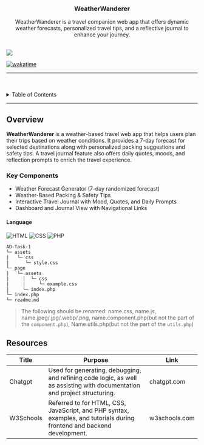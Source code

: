 <a name="readme-top">

<br/>

<br />
<div align="center">
  <a href="https://github.com/GenesisAdduru/">
  </a>
<!-- TODO: Change Title to the name of the title of your Project -->
  <h3 align="center">WeatherWanderer</h3>
</div>
<!-- TODO: Make a short description -->
<div align="center">
   WeatherWanderer is a travel companion web app that offers dynamic weather forecasts, personalized travel tips, and a reflective journal to enhance your journey.
</div>

<br />

<!-- TODO: Change the zyx-0314 into your github username  -->
<!-- TODO: Change the WD-Template-Project into the same name of your folder -->

![](https://visit-counter.vercel.app/counter.png?page=GenesisAdduru/AD-Task-1)

[![wakatime](https://wakatime.com/badge/user/018dd99a-4985-4f98-8216-6ca6fe2ce0f8/project/63501637-9a31-42f0-960d-4d0ab47977f8.svg)](https://wakatime.com/badge/user/018dd99a-4985-4f98-8216-6ca6fe2ce0f8/project/63501637-9a31-42f0-960d-4d0ab47977f8)

---

<br />
<br />

<!-- TODO: If you want to add more layers for your readme -->
<details>
  <summary>Table of Contents</summary>
  <ol>
    <li>
      <a href="#overview">Overview</a>
      <ol>
        <li>
          <a href="#key-components">Key Components</a>
        </li>
      </ol>
    </li>
    <li>
      <a href="#resources">Resources</a>
    </li>
  </ol>
</details>

---

## Overview
**WeatherWanderer** is a weather-based travel web app that helps users plan their trips based on weather conditions. It provides a 7-day forecast for selected destinations along with personalized packing suggestions and safety tips. A travel journal feature also offers daily quotes, moods, and reflection prompts to enrich the travel experience.
<!-- TODO: To be changed -->
<!-- The following are just sample -->

### Key Components

<!-- TODO: List of Key Components -->
<!-- The following are just sample -->
- Weather Forecast Generator (7-day randomized forecast)
- Weather-Based Packing & Safety Tips
- Interactive Travel Journal with Mood, Quotes, and Daily Prompts
- Dashboard and Journal View with Navigational Links


<!-- TODO: List of Technology Used -->
#### Language
![HTML](https://img.shields.io/badge/HTML-E34F26?style=for-the-badge&logo=html5&logoColor=white)
![CSS](https://img.shields.io/badge/CSS-1572B6?style=for-the-badge&logo=css3&logoColor=white)
![PHP](https://img.shields.io/badge/PHP-777BB4?style=for-the-badge&logo=php&logoColor=white)




```
AD-Task-1
└─ assets
|   └─ css
|      └─ style.css
└─ page
|   └─ assets
|     |  └─ css
|     |     └─ example.css
|     └─ index.php
└─ index.php
└─ readme.md
```
> The following should be renamed: name.css, name.js, name.jpeg/.jpg/.webp/.png, name.component.php(but not the part of the `component.php`), Name.utils.php(but not the part of the `utils.php`)

## Resources

<!-- TODO: Add References -->

| Title        | Purpose                                                                       | Link          |
| ------------ | ----------------------------------------------------------------------------- | ------------- |
|Chatgpt| Used for generating, debugging, and refining code logic, as well as assisting with documentation and project structuring.  | chatgpt.com |
|W3Schools| Referred to for HTML, CSS, JavaScript, and PHP syntax, examples, and tutorials during frontend and backend development. | w3schools.com |


